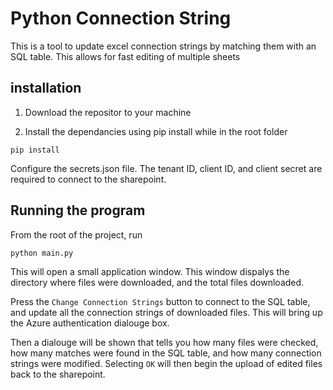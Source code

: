 # Python Connection String

This is a tool to update excel connection strings by matching them with an SQL table. 
This allows for fast editing of multiple sheets

## installation

1. Download the repositor to your machine

2. Install the dependancies using pip install while in the root folder

```
pip install
```

Configure the secrets.json file. 
The tenant ID, client ID, and client secret are required to connect to the sharepoint.

## Running the program

From the root of the project, run 
```
python main.py
```

This will open a small application window. This window dispalys the directory where files were downloaded, and the total files downloaded. 

Press the `Change Connection Strings` button to connect to the SQL table, and update all the connection strings of downloaded files. This will bring up the Azure authentication dialouge box. 

Then a dialouge will be shown that tells you how many files were checked, how many matches were found in the SQL table, and how many connection strings were modified. Selecting `OK` will then begin the upload of edited files back to the sharepoint. 
